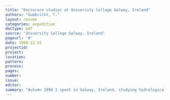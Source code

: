 ```yaml
---
title: "Doctorare studies at University College Galway, Ireland"
authors: "Gumbricht, T."
layout: resume
categories: expedition
doctype: pdf
source: 'University College Galway, Ireland'
pageurl: '#'
date: 1990-12-31
projectid:
project:
location:
pattern:
process:
pages:
number:
issue:
editor:
summary: "Autumn 1990 I spent in Galway, Ireland, studying hydrological modeling at University College Galway. This allowed me to develop my own hydrological model that was later used as part of my PhD and then for modeling the global water cycle.
---
```

